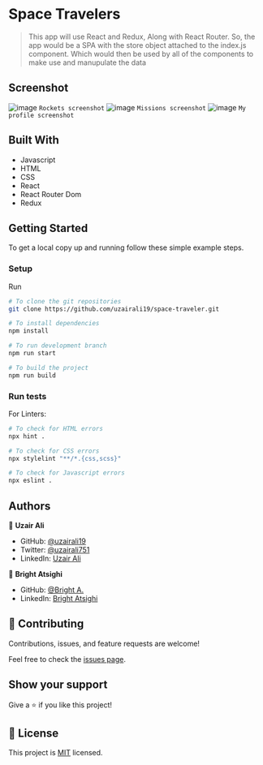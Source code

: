 # Space Travelers

> This app will use React and Redux, Along with React Router. So, the app would be a SPA with the store object attached to the index.js component. Which would then be used by all of the components to make use and manupulate the data

## Screenshot
![image](https://user-images.githubusercontent.com/27709832/147372692-28a4fc07-2e8b-4839-853a-6e7239785e8d.png)
`Rockets screenshot`
![image](https://user-images.githubusercontent.com/27709832/147372710-06242ce5-70ef-4476-8079-393a40bcbb8f.png)
`Missions screenshot`
![image](https://user-images.githubusercontent.com/27709832/147372735-de5ac9db-5d9b-43c2-860b-930172b95a23.png)
`My profile screenshot`

## Built With

- Javascript
- HTML
- CSS
- React
- React Router Dom
- Redux

## Getting Started

To get a local copy up and running follow these simple example steps.

### Setup

Run 

```bash
# To clone the git repositories
git clone https://github.com/uzairali19/space-traveler.git

# To install dependencies 
npm install 

# To run development branch
npm run start

# To build the project
npm run build 
````

### Run tests

For Linters:

```bash
# To check for HTML errors
npx hint .

# To check for CSS errors
npx stylelint "**/*.{css,scss}"

# To check for Javascript errors
npx eslint .
```

## Authors

👤 **Uzair Ali**

- GitHub: [@uzairali19](https://github.com/uzairali19)
- Twitter: [@uzairali751](https://twitter.com/Uzairali751)
- LinkedIn: [Uzair Ali](https://www.linkedin.com/in/uzair-ali-9641/)

👤 **Bright Atsighi**

- GitHub: [@Bright A.](https://github.com/brytebee)
- LinkedIn: [Bright Atsighi](https://www.linkedin.com/in/brytebee)

## 🤝 Contributing

Contributions, issues, and feature requests are welcome!

Feel free to check the [issues page](https://github.com/uzairali19/space-traveler/issues/).

## Show your support

Give a ⭐️ if you like this project!

## 📝 License

This project is [MIT](./MIT.md) licensed.
